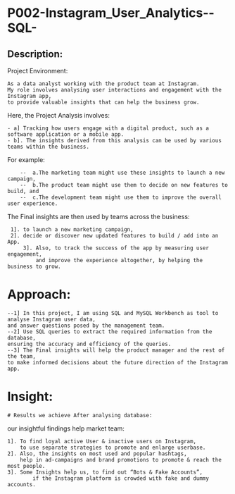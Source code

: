 # P002-Instagram_User_Analytics--SQL-

## Description:
Project Environment:
 
	As a data analyst working with the product team at Instagram. 
 	My role involves analysing user interactions and engagement with the Instagram app,
  	to provide valuable insights that can help the business grow.
   
Here, the Project Analysis involves:
 	
  	- a] Tracking how users engage with a digital product, such as a software application or a mobile app.
   	- b]. The insights derived from this analysis can be used by various teams within the business.

 
  For example:
  
		--	a.The marketing team might use these insights to launch a new campaign, 
  		--	b.The product team might use them to decide on new features to build, and 
		--	c.The development team might use them to improve the overall user experience.

  
 The Final insights are then used by teams across the business: 
  
  	 1]. to launch a new marketing campaign, 
   	 2]. decide or discover new updated features to build / add into an App. 
    	 3]. Also, to track the success of the app by measuring user engagement,
     		 and improve the experience altogether, by helping the business to grow.

# Approach:
	--1] In this project, I am using SQL and MySQL Workbench as tool to analyse Instagram user data,
  	and answer questions posed by the management team. 
 	--2] Use SQL queries to extract the required information from the database, 
  	ensuring the accuracy and efficiency of the queries.
  	--3] The Final insights will help the product manager and the rest of the team,
   	to make informed decisions about the future direction of the Instagram app.

# Insight:
	# Results we achieve After analysing database: 
 
 our insightful findings help market team: 
  
	1]. To find loyal active User & inactive users on Instagram,
 		to use separate strategies to promote and enlarge userbase.
  	2]. Also, the insights on most used and popular hashtags, 
   		help in ad-campaigns and brand promotions to promote & reach the most people.
   	3]. Some Insights help us, to find out “Bots & Fake Accounts”, 
    		if the Instagram platform is crowded with fake and dummy accounts.
